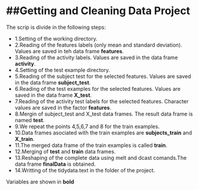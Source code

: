 ##Getting and Cleaning Data Project
=================================

The scrip is divide in the following steps:

- 1.Setting of the working directory.
- 2.Reading of the features labels (only mean and standard deviation). Values are saved in teh data frame **features**.
- 3.Reading of the activity labels. Values are saved in the data frame **activity**.
- 4.Setting of the test example directory.
- 5.Reading of the subject test for the selected features. Values are saved in the data frame **subject_test**.
- 6.Reading of the test examples for the selected features. Values are saved in the data frame **X_test**.
- 7.Reading of the activity test labels for the selected features. Character values are saved in the factor **features**.
- 8.Mergin of subject_test and X_test data frames. The result data frame is named **test**.
- 9.We repeat the points 4,5,6,7 and 8 for the train examples.
- 10.Data frames asociated with the train examples are **subjects_train** and **X_train**.
- 11.The merged data frame of the train examples is called **train**.
- 12.Merging of **test** and **train** data frames.
- 13.Reshaping of the complete data using melt and dcast comands.The data frame **finalData** is obtained.
- 14.Writting of the tidydata.text in the folder of the project.

Variables are shown in **bold**
